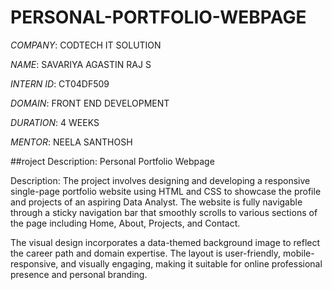 # PERSONAL-PORTFOLIO-WEBPAGE

*COMPANY*: CODTECH IT SOLUTION

*NAME*: SAVARIYA AGASTIN RAJ S

*INTERN ID*: CT04DF509

*DOMAIN*: FRONT END DEVELOPMENT

*DURATION*: 4 WEEKS

*MENTOR*: NEELA SANTHOSH

##roject Description: Personal Portfolio Webpage

Description:
The project involves designing and developing a responsive single-page portfolio website using HTML and CSS to showcase the profile and projects of an aspiring Data Analyst. The website is fully navigable through a sticky navigation bar that smoothly scrolls to various sections of the page including Home, About, Projects, and Contact.

The visual design incorporates a data-themed background image to reflect the career path and domain expertise. The layout is user-friendly, mobile-responsive, and visually engaging, making it suitable for online professional presence and personal branding.
